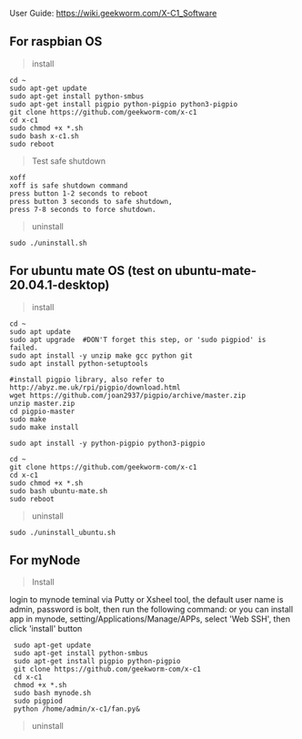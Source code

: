 User Guide: https://wiki.geekworm.com/X-C1_Software

## For raspbian OS
> install
```
cd ~
sudo apt-get update
sudo apt-get install python-smbus
sudo apt-get install pigpio python-pigpio python3-pigpio
git clone https://github.com/geekworm-com/x-c1
cd x-c1
sudo chmod +x *.sh
sudo bash x-c1.sh
sudo reboot
```
> Test safe shutdown
```
xoff
xoff is safe shutdown command
press button 1-2 seconds to reboot
press button 3 seconds to safe shutdown,
press 7-8 seconds to force shutdown.
```

> uninstall
```
sudo ./uninstall.sh
```

## For ubuntu mate OS (test on ubuntu-mate-20.04.1-desktop)
> install
```
cd ~
sudo apt update
sudo apt upgrade  #DON'T forget this step, or 'sudo pigpiod' is failed.
sudo apt install -y unzip make gcc python git
sudo apt install python-setuptools

#install pigpio library, also refer to http://abyz.me.uk/rpi/pigpio/download.html
wget https://github.com/joan2937/pigpio/archive/master.zip
unzip master.zip
cd pigpio-master
sudo make
sudo make install

sudo apt install -y python-pigpio python3-pigpio

cd ~
git clone https://github.com/geekworm-com/x-c1
cd x-c1
sudo chmod +x *.sh
sudo bash ubuntu-mate.sh
sudo reboot
```
> uninstall
```
sudo ./uninstall_ubuntu.sh
```
## For myNode
> Install

login to mynode teminal via Putty or Xsheel tool, the default user name is admin, password is bolt, then run the following command: or you can install app in mynode, setting/Applications/Manage/APPs, select 'Web SSH', then click 'install' button
```
 sudo apt-get update
 sudo apt-get install python-smbus
 sudo apt-get install pigpio python-pigpio
 git clone https://github.com/geekworm-com/x-c1
 cd x-c1
 chmod +x *.sh
 sudo bash mynode.sh
 sudo pigpiod
 python /home/admin/x-c1/fan.py&
```
> uninstall
